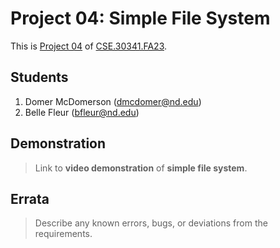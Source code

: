 # Project 04: Simple File System

This is [Project 04] of [CSE.30341.FA23].

## Students

1. Domer McDomerson (dmcdomer@nd.edu)
2. Belle Fleur (bfleur@nd.edu)

## Demonstration

> Link to **video demonstration** of **simple file system**.

## Errata

> Describe any known errors, bugs, or deviations from the requirements.

[Project 04]:       https://www3.nd.edu/~pbui/teaching/cse.30341.fa23/project04.html
[CSE.30341.FA23]:   https://www3.nd.edu/~pbui/teaching/cse.30341.fa23/
